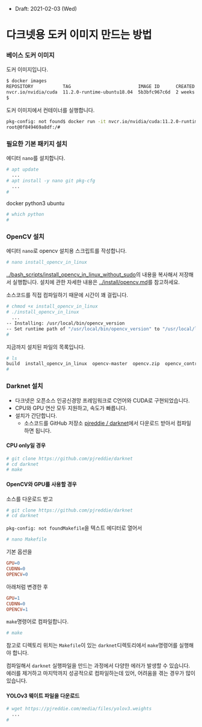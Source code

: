 * Draft: 2021-02-03 (Wed)

# 다크넷용 도커 이미지 만드는 방법



### 베이스 도커 이미지 

도커 이미지입니다.

```bash
$ docker images
REPOSITORY           TAG                         IMAGE ID      CREATED      SIZE
nvcr.io/nvidia/cuda  11.2.0-runtime-ubuntu18.04  5b3bfc967c6d  2 weeks ago  2.01GB
$
```

도커 이미지에서 컨테이너를 실행합니다.

```bash
pkg-config: not found$ docker run -it nvcr.io/nvidia/cuda:11.2.0-runtime-ubuntu18.04 bash
root@0f849469a8df:/# 
```

### 필요한 기본 패키지 설치

에디터 `nano`를 설치합니다.

```bash
# apt update
  ...
# apt install -y nano git pkg-cfg
  ...
# 
```

docker python3 ubuntu



```bash
# which python
#
```

### OpenCV 설치

에디터 `nano`로 opencv 설치용 스크립트를 작성합니다.

```bash
# nano install_opencv_in_linux
```

[../bash_scripts/install_opencv_in_linux_without_sudo](../bash_scripts/install_opencv_in_linux_without_sudo)의 내용을 복사해서 저장해서 실행합니다. 설치에 관한 자세한 내용은 [../install/opencv.md](../install/opencv.md)를 참고하세요.

소스코드를 직접 컴파일하기 때문에 시간이 꽤 걸립니다.

```bash
# chmod +x install_opencv_in_linux 
# ./install_opencv_in_linux
  ...
-- Installing: /usr/local/bin/opencv_version
-- Set runtime path of "/usr/local/bin/opencv_version" to "/usr/local/lib"
#
```

지금까지 설치된 파일의 목록입니다.

```bash
# ls
build  install_opencv_in_linux  opencv-master  opencv.zip  opencv_contrib-master  opencv_contrib.zip
#
```

### Darknet 설치

* 다크넷은 오픈소스 인공신경망 프레임워크로 C언어와 CUDA로 구현되었습니다.
* CPU와 GPU 연산 모두 지원하고, 속도가 빠릅니다.
* 설치가 간단합니다.
  * 소스코드를 GitHub 저장소 [pjreddie /
    darknet](https://github.com/pjreddie/darknet)에서 다운로드 받아서 컴파일하면 됩니다.

#### CPU only일 경우

```bash
# git clone https://github.com/pjreddie/darknet
# cd darknet
# make
```

#### OpenCV와 GPU를 사용할 경우

소스를 다운로드 받고

```bash
# git clone https://github.com/pjreddie/darknet
# cd darknet
```

`pkg-config: not foundMakefile`을 텍스트 에디터로 열어서 

```bash
# nano Makefile
```

기본 옵션을 

```makefile
GPU=0
CUDNN=0
OPENCV=0
```

아래처럼 변경한 후

```makefile
GPU=1
CUDNN=0
OPENCV=1
```

`make`명령어로 컴파일합니다.

```bash
# make
```

참고로 디렉토리 위치는 `Makefile`이 있는 `darknet`디렉토리에서 `make`명령어를 실행해야 합니다.

컴파일해서 `darknet` 실행파일을 만드는 과정에서 다양한 에러가 발생할 수 있습니다. 에러를 제거하고 마지막까지 성공적으로 컴파일하는데 있어, 어려움을 겪는 경우가 많이 있습니다.

#### YOLOv3 웨이트 파일을 다운로드

```bash
# wget https://pjreddie.com/media/files/yolov3.weights
  ...
#
```



